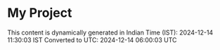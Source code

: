 # My Project

This content is dynamically generated in Indian Time (IST): 2024-12-14 11:30:03 IST
Converted to UTC: 2024-12-14 06:00:03 UTC
